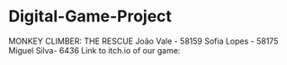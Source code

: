 # Digital-Game-Project

MONKEY CLIMBER: THE RESCUE
João Vale - 58159
Sofia Lopes - 58175
Miguel Silva- 6436
Link to itch.io of our game: 